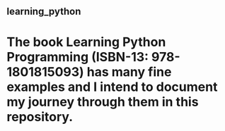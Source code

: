 ## learning_python

# The book Learning Python Programming (ISBN-13: 978-1801815093) has many fine examples and I intend to document my journey through them in this repository.
